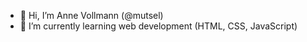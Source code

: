 - 👋 Hi, I’m Anne Vollmann (@mutsel)
- 🌱 I’m currently learning web development (HTML, CSS, JavaScript)

<!---
mutsel/mutsel is a ✨ special ✨ repository because its `README.md` (this file) appears on your GitHub profile.
You can click the Preview link to take a look at your changes.
--->
